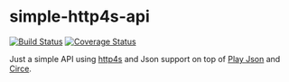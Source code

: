 simple-http4s-api
=================

[![Build Status](https://travis-ci.org/gvolpe/simple-http4s-api.svg)](https://travis-ci.org/gvolpe/simple-http4s-api)
[![Coverage Status](https://coveralls.io/repos/gvolpe/simple-http4s-api/badge.svg?branch=master&service=github)](https://coveralls.io/github/gvolpe/simple-http4s-api?branch=master)

Just a simple API using [http4s](http://http4s.org/) and Json support on top of [Play Json](https://www.playframework.com/documentation/2.3.x/ScalaJson) and [Circe](https://github.com/travisbrown/circe).
